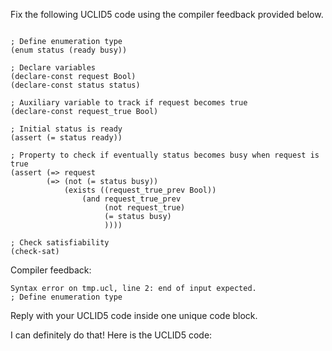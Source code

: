 
Fix the following UCLID5 code using the compiler feedback provided below.

```

; Define enumeration type
(enum status (ready busy))

; Declare variables
(declare-const request Bool)
(declare-const status status)

; Auxiliary variable to track if request becomes true
(declare-const request_true Bool)

; Initial status is ready
(assert (= status ready))

; Property to check if eventually status becomes busy when request is true
(assert (=> request
        (=> (not (= status busy))
            (exists ((request_true_prev Bool))
                (and request_true_prev
                     (not request_true)
                     (= status busy)
                     ))))

; Check satisfiability
(check-sat)
```

Compiler feedback:

```
Syntax error on tmp.ucl, line 2: end of input expected.
; Define enumeration type

```
Reply with your UCLID5 code inside one unique code block.

I can definitely do that! Here is the UCLID5 code:
```
